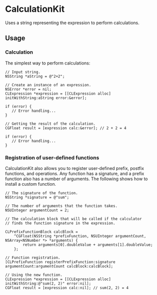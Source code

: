 # CalculationKit
Uses a string representing the expression to perform calculations.

## Usage

### Calculation

The simplest way to perform calculations:
```
// Input string.
NSString *aString = @"2+2";

// Create an instance of an expression.
NSError *error = nil;
CLExpression *expression = [[CLExpression alloc] initWithString:aString error:&error];

if (error) {
   // Error handling...
}

// Getting the result of the calculation.
CGFloat result = [expression calc:&error]; // 2 + 2 = 4

if (error) {
   // Error handling...
}
```
### Registration of user-defined functions

CalculationKit also allows you to register user-defined prefix, postfix functions, and operations. Any function has a signature, and a prefix function also has a number of arguments. The following shows how to install a custom function.

```
// The signature of the function.
NSString *signature = @"sum";

// The number of arguments that the function takes.
NSUInteger argumentCount = 2;

// The calculation block that will be called if the calculator
// finds the function signature in the expression.

CLPrefixFunctionBlock calcBlock =
	^CGFloat(NSString *prefixFunction, NSUInteger argumentCount, NSArray<NSNumber *> *arguments) {
		return arguments[0].doubleValue + arguments[1].doubleValue;
	};
   
// Function registration.
[CLPrefixFunction registerPrefixFunction:signature argumentCount:argumentCount calcBlock:calcBlock];

// Using the new function.
CLExpression *expression = [[CLExpression alloc] initWithString:@"sum(2, 2)" error:nil];
CGFloat result = [expression calc:nil]; // sum(2, 2) = 4
```
